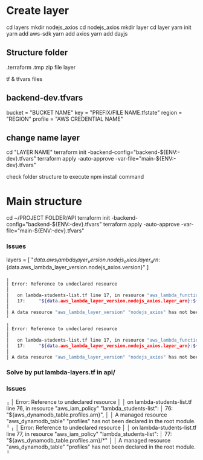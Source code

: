 # Create layer

cd layers
mkdir nodejs_axios
cd nodejs_axios
mkdir layer
cd layer
yarn init
yarn add aws-sdk
yarn add axios
yarn add dayjs


## Structure folder

.terraform
.tmp
  zip file
layer

tf & tfvars files

## backend-dev.tfvars

bucket  = "BUCKET NAME"
key     = "PREFIX/FILE NAME.tfstate"
region  = "REGION"
profile = "AWS CREDENTIAL NAME"

## change name layer

  cd "LAYER NAME"
  terraform init -backend-config="backend-${ENV:-dev}.tfvars"
  terraform apply -auto-approve -var-file="main-${ENV:-dev}.tfvars"

  check folder structure to execute npm install command

# Main structure

  cd ~/PROJECT FOLDER/API
  terraform init -backend-config="backend-${ENV:-dev}.tfvars"
  terraform apply -auto-approve -var-file="main-${ENV:-dev}.tfvars"

### Issues

  layers = [
    "${data.aws_lambda_layer_version.nodejs_axios.layer_arn}:${data.aws_lambda_layer_version.nodejs_axios.version}"
  ]

```bash
╷
│ Error: Reference to undeclared resource
│ 
│   on lambda-students-list.tf line 17, in resource "aws_lambda_function" "students-list":
│   17:     "${data.aws_lambda_layer_version.nodejs_axios.layer_arn}:${data.aws_lambda_layer_version.nodejs_axios.version}"
│ 
│ A data resource "aws_lambda_layer_version" "nodejs_axios" has not been declared in the root module.
╵
╷
│ Error: Reference to undeclared resource
│ 
│   on lambda-students-list.tf line 17, in resource "aws_lambda_function" "students-list":
│   17:     "${data.aws_lambda_layer_version.nodejs_axios.layer_arn}:${data.aws_lambda_layer_version.nodejs_axios.version}"
│ 
│ A data resource "aws_lambda_layer_version" "nodejs_axios" has not been declared in the root module.
```

### Solve by put lambda-layers.tf in api/

### Issues

╷
│ Error: Reference to undeclared resource
│ 
│   on lambda-students-list.tf line 76, in resource "aws_iam_policy" "lambda_students-list":
│   76:           "${aws_dynamodb_table.profiles.arn}",
│ 
│ A managed resource "aws_dynamodb_table" "profiles" has not been declared in the root module.
╵
╷
│ Error: Reference to undeclared resource
│ 
│   on lambda-students-list.tf line 77, in resource "aws_iam_policy" "lambda_students-list":
│   77:           "${aws_dynamodb_table.profiles.arn}/*"
│ 
│ A managed resource "aws_dynamodb_table" "profiles" has not been declared in the root module.
╵